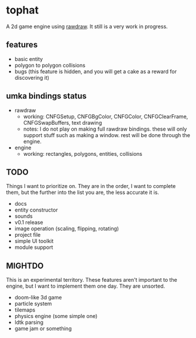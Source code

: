 # tophat
A 2d game engine using [rawdraw](https://github.com/cntools/rawdraw). It still is a very work in progress.

## features

- basic entity
- polygon to polygon collisions
- bugs (this feature is hidden, and you will get a cake as a reward for discovering it)

## umka bindings status

- rawdraw
  - working: CNFGSetup, CNFGBgColor, CNFGColor, CNFGClearFrame, CNFGSwapBuffers, text drawing
  - notes: I do not play on making full rawdraw bindings. these will only support stuff such as making a window. rest will be done through the engine.
- engine
  - working: rectangles, polygons, entities, collisions

## TODO

Things I want to prioritize on. They are in the order, I want to complete them, but the further into the list you are, the less accurate it is.

- docs
- entity constructor
- sounds
- v0.1 release
- image operation (scaling, flipping, rotating)
- project file
- simple UI toolkit
- module support

## MIGHTDO

This is an experimental territory. These features aren't important to the engine, but I want to implement them one day. They are unsorted.

- doom-like 3d game
- particle system
- tilemaps
- physics engine (some simple one)
- ldtk parsing
- game jam or something
